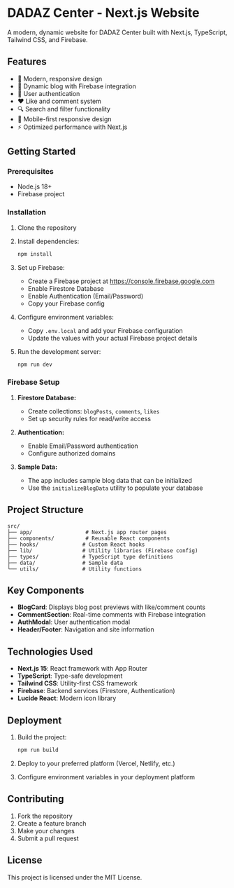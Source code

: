 # DADAZ Center - Next.js Website

A modern, dynamic website for DADAZ Center built with Next.js, TypeScript, Tailwind CSS, and Firebase.

## Features

- 🎨 Modern, responsive design
- 📝 Dynamic blog with Firebase integration
- 👤 User authentication
- ❤️ Like and comment system
- 🔍 Search and filter functionality
- 📱 Mobile-first responsive design
- ⚡ Optimized performance with Next.js

## Getting Started

### Prerequisites

- Node.js 18+ 
- Firebase project

### Installation

1. Clone the repository
2. Install dependencies:
   ```bash
   npm install
   ```

3. Set up Firebase:
   - Create a Firebase project at https://console.firebase.google.com
   - Enable Firestore Database
   - Enable Authentication (Email/Password)
   - Copy your Firebase config

4. Configure environment variables:
   - Copy `.env.local` and add your Firebase configuration
   - Update the values with your actual Firebase project details

5. Run the development server:
   ```bash
   npm run dev
   ```

### Firebase Setup

1. **Firestore Database:**
   - Create collections: `blogPosts`, `comments`, `likes`
   - Set up security rules for read/write access

2. **Authentication:**
   - Enable Email/Password authentication
   - Configure authorized domains

3. **Sample Data:**
   - The app includes sample blog data that can be initialized
   - Use the `initializeBlogData` utility to populate your database

## Project Structure

```
src/
├── app/                 # Next.js app router pages
├── components/          # Reusable React components
├── hooks/              # Custom React hooks
├── lib/                # Utility libraries (Firebase config)
├── types/              # TypeScript type definitions
├── data/               # Sample data
└── utils/              # Utility functions
```

## Key Components

- **BlogCard**: Displays blog post previews with like/comment counts
- **CommentSection**: Real-time comments with Firebase integration
- **AuthModal**: User authentication modal
- **Header/Footer**: Navigation and site information

## Technologies Used

- **Next.js 15**: React framework with App Router
- **TypeScript**: Type-safe development
- **Tailwind CSS**: Utility-first CSS framework
- **Firebase**: Backend services (Firestore, Authentication)
- **Lucide React**: Modern icon library

## Deployment

1. Build the project:
   ```bash
   npm run build
   ```

2. Deploy to your preferred platform (Vercel, Netlify, etc.)

3. Configure environment variables in your deployment platform

## Contributing

1. Fork the repository
2. Create a feature branch
3. Make your changes
4. Submit a pull request

## License

This project is licensed under the MIT License.